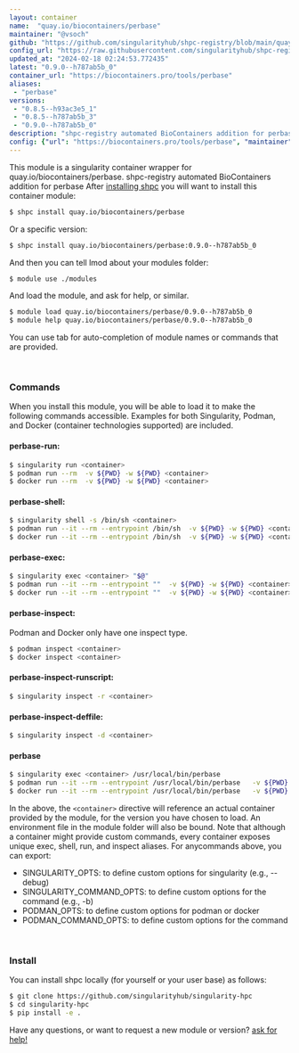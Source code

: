 ```yaml
---
layout: container
name:  "quay.io/biocontainers/perbase"
maintainer: "@vsoch"
github: "https://github.com/singularityhub/shpc-registry/blob/main/quay.io/biocontainers/perbase/container.yaml"
config_url: "https://raw.githubusercontent.com/singularityhub/shpc-registry/main/quay.io/biocontainers/perbase/container.yaml"
updated_at: "2024-02-18 02:24:53.772435"
latest: "0.9.0--h787ab5b_0"
container_url: "https://biocontainers.pro/tools/perbase"
aliases:
 - "perbase"
versions:
 - "0.8.5--h93ac3e5_1"
 - "0.8.5--h787ab5b_3"
 - "0.9.0--h787ab5b_0"
description: "shpc-registry automated BioContainers addition for perbase"
config: {"url": "https://biocontainers.pro/tools/perbase", "maintainer": "@vsoch", "description": "shpc-registry automated BioContainers addition for perbase", "latest": {"0.9.0--h787ab5b_0": "sha256:0cba2dbcc507e4108fb8c2bf4e5932ac869835daa72a0b7196607748cc19bb1e"}, "tags": {"0.8.5--h93ac3e5_1": "sha256:306bfc77a7e69036f16afb048c93abef6661c15ea5c4d21c13bb108935d90328", "0.8.5--h787ab5b_3": "sha256:aceec74cd00d995a86cbcb077ac8f177311bc751faa0f3429ebecfeed3eadc35", "0.9.0--h787ab5b_0": "sha256:0cba2dbcc507e4108fb8c2bf4e5932ac869835daa72a0b7196607748cc19bb1e"}, "docker": "quay.io/biocontainers/perbase", "aliases": {"perbase": "/usr/local/bin/perbase"}}
---
```


This module is a singularity container wrapper for quay.io/biocontainers/perbase.
shpc-registry automated BioContainers addition for perbase
After [installing shpc](#install) you will want to install this container module:


```bash
$ shpc install quay.io/biocontainers/perbase
```

Or a specific version:

```bash
$ shpc install quay.io/biocontainers/perbase:0.9.0--h787ab5b_0
```

And then you can tell lmod about your modules folder:

```bash
$ module use ./modules
```

And load the module, and ask for help, or similar.

```bash
$ module load quay.io/biocontainers/perbase/0.9.0--h787ab5b_0
$ module help quay.io/biocontainers/perbase/0.9.0--h787ab5b_0
```

You can use tab for auto-completion of module names or commands that are provided.

<br>

### Commands

When you install this module, you will be able to load it to make the following commands accessible.
Examples for both Singularity, Podman, and Docker (container technologies supported) are included.

#### perbase-run:

```bash
$ singularity run <container>
$ podman run --rm  -v ${PWD} -w ${PWD} <container>
$ docker run --rm  -v ${PWD} -w ${PWD} <container>
```

#### perbase-shell:

```bash
$ singularity shell -s /bin/sh <container>
$ podman run --it --rm --entrypoint /bin/sh  -v ${PWD} -w ${PWD} <container>
$ docker run --it --rm --entrypoint /bin/sh  -v ${PWD} -w ${PWD} <container>
```

#### perbase-exec:

```bash
$ singularity exec <container> "$@"
$ podman run --it --rm --entrypoint ""  -v ${PWD} -w ${PWD} <container> "$@"
$ docker run --it --rm --entrypoint ""  -v ${PWD} -w ${PWD} <container> "$@"
```

#### perbase-inspect:

Podman and Docker only have one inspect type.

```bash
$ podman inspect <container>
$ docker inspect <container>
```

#### perbase-inspect-runscript:

```bash
$ singularity inspect -r <container>
```

#### perbase-inspect-deffile:

```bash
$ singularity inspect -d <container>
```


#### perbase

```bash
$ singularity exec <container> /usr/local/bin/perbase
$ podman run --it --rm --entrypoint /usr/local/bin/perbase   -v ${PWD} -w ${PWD} <container> -c " $@"
$ docker run --it --rm --entrypoint /usr/local/bin/perbase   -v ${PWD} -w ${PWD} <container> -c " $@"
```



In the above, the `<container>` directive will reference an actual container provided
by the module, for the version you have chosen to load. An environment file in the
module folder will also be bound. Note that although a container
might provide custom commands, every container exposes unique exec, shell, run, and
inspect aliases. For anycommands above, you can export:

 - SINGULARITY_OPTS: to define custom options for singularity (e.g., --debug)
 - SINGULARITY_COMMAND_OPTS: to define custom options for the command (e.g., -b)
 - PODMAN_OPTS: to define custom options for podman or docker
 - PODMAN_COMMAND_OPTS: to define custom options for the command

<br>

### Install

You can install shpc locally (for yourself or your user base) as follows:

```bash
$ git clone https://github.com/singularityhub/singularity-hpc
$ cd singularity-hpc
$ pip install -e .
```

Have any questions, or want to request a new module or version? [ask for help!](https://github.com/singularityhub/singularity-hpc/issues)